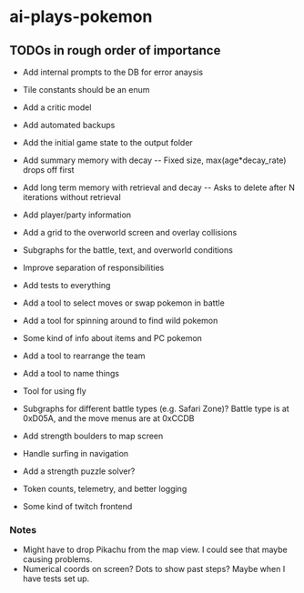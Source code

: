 # ai-plays-pokemon

## TODOs in rough order of importance
* Add internal prompts to the DB for error anaysis
* Tile constants should be an enum

* Add a critic model
* Add automated backups
* Add the initial game state to the output folder

* Add summary memory with decay -- Fixed size, max(age*decay_rate) drops off first
* Add long term memory with retrieval and decay -- Asks to delete after N iterations without retrieval

* Add player/party information

* Add a grid to the overworld screen and overlay collisions

* Subgraphs for the battle, text, and overworld conditions
* Improve separation of responsibilities
* Add tests to everything

* Add a tool to select moves or swap pokemon in battle
* Add a tool for spinning around to find wild pokemon
* Some kind of info about items and PC pokemon
* Add a tool to rearrange the team
* Add a tool to name things
* Tool for using fly

* Subgraphs for different battle types (e.g. Safari Zone)? Battle type is at 0xD05A, and the move menus are at 0xCCDB

* Add strength boulders to map screen
* Handle surfing in navigation
* Add a strength puzzle solver?
* Token counts, telemetry, and better logging

* Some kind of twitch frontend

### Notes
* Might have to drop Pikachu from the map view. I could see that maybe causing problems.
* Numerical coords on screen? Dots to show past steps? Maybe when I have tests set up.
